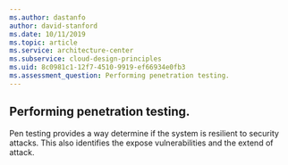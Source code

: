 ```yaml
---
ms.author: dastanfo
author: david-stanford
ms.date: 10/11/2019
ms.topic: article
ms.service: architecture-center
ms.subservice: cloud-design-principles
ms.uid: 8c0981c1-12f7-4510-9919-ef66934e0fb3
ms.assessment_question: Performing penetration testing.
---
```

## Performing penetration testing.

Pen testing provides a way determine if the system is resilient to security attacks. This also identifies the expose vulnerabilities and the extend of attack.
